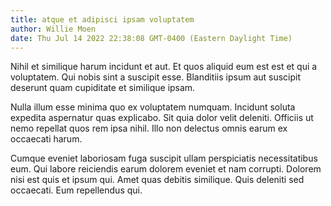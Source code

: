 ```yaml
---
title: atque et adipisci ipsam voluptatem
author: Willie Moen
date: Thu Jul 14 2022 22:38:08 GMT-0400 (Eastern Daylight Time)
---
```

Nihil et similique harum incidunt et aut. Et quos aliquid eum est est et qui a voluptatem. Qui nobis sint a suscipit esse. Blanditiis ipsum aut suscipit deserunt quam cupiditate et similique ipsam.

 Nulla illum esse minima quo ex voluptatem numquam. Incidunt soluta expedita aspernatur quas explicabo. Sit quia dolor velit deleniti. Officiis ut nemo repellat quos rem ipsa nihil. Illo non delectus omnis earum ex occaecati harum.

 Cumque eveniet laboriosam fuga suscipit ullam perspiciatis necessitatibus eum. Qui labore reiciendis earum dolorem eveniet et nam corrupti. Dolorem nisi est quis et ipsum qui. Amet quas debitis similique. Quis deleniti sed occaecati. Eum repellendus qui.